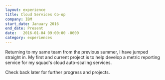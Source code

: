 ```yaml
---
layout: experience
title: Cloud Services Co-op
company: IBM
start_date: January 2016
end_date: Present
date:   2016-01-04 09:00:00 -0600
category: experiences
---
```

Returning to my same team from the previous summer, I have jumped straight in. My first and current project is to help develop a metric reporting service for my squad's cloud auto-scaling services.

Check back later for further progress and projects.